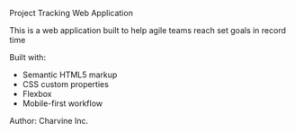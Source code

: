 Project Tracking Web Application

This is a web application built to help agile teams reach set goals in 
record time


Built with:
- Semantic HTML5 markup
- CSS custom properties
- Flexbox
- Mobile-first workflow


Author:
Charvine Inc.